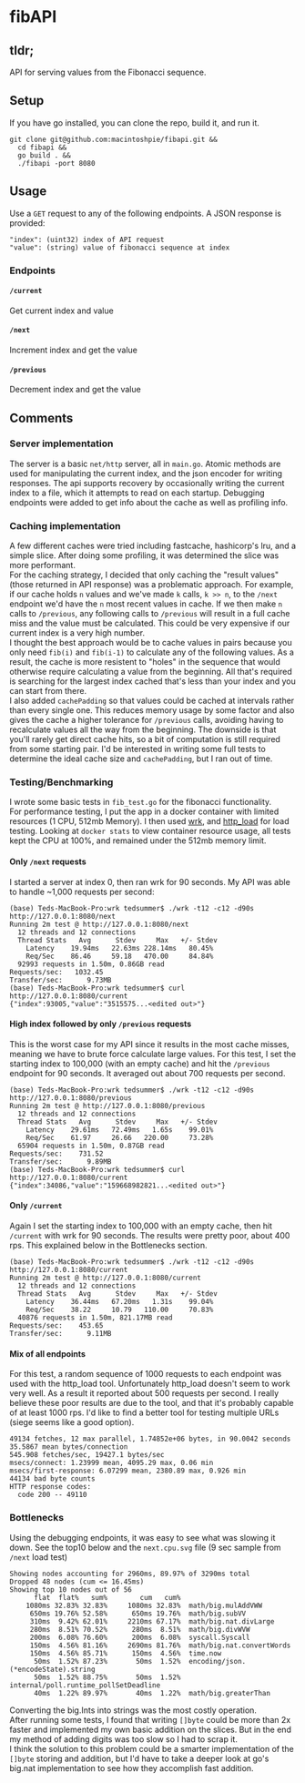 # fibAPI
## tldr;
API for serving values from the Fibonacci sequence.

## Setup
If you have go installed, you can clone the repo, build it, and run it.
```
git clone git@github.com:macintoshpie/fibapi.git &&
  cd fibapi &&
  go build . &&
  ./fibapi -port 8080
```

## Usage
Use a `GET` request to any of the following endpoints. A JSON response is provided:
```
"index": (uint32) index of API request 
"value": (string) value of fibonacci sequence at index
```
### Endpoints
#### `/current`
Get current index and value
#### `/next`
Increment index and get the value
#### `/previous`
Decrement index and get the value

## Comments
### Server implementation
The server is a basic `net/http` server, all in `main.go`. Atomic methods are used for manipulating the current index, and the json encoder for writing responses. The api supports recovery by occasionally writing the current index to a file, which it attempts to read on each startup. Debugging endpoints were added to get info about the cache as well as profiling info.
### Caching implementation
A few different caches were tried including fastcache, hashicorp's lru, and a simple slice. After doing some profiling, it was determined the slice was more performant.  
For the caching strategy, I decided that only caching the "result values" (those returned in API response) was a problematic approach. For example, if our cache holds `n` values and we've made `k` calls, `k >> n`, to the `/next` endpoint we'd have the `n` most recent values in cache. If we then make `n` calls to `/previous`, any following calls to `/previous` will result in a full cache miss and the value must be calculated. This could be very expensive if our current index is a very high number.  
I thought the best approach would be to cache values in pairs because you only need `fib(i)` and `fib(i-1)` to calculate any of the following values. As a result, the cache is more resistent to "holes" in the sequence that would otherwise require calculating a value from the beginning. All that's required is searching for the largest index cached that's less than your index and you can start from there.  
I also added `cachePadding` so that values could be cached at intervals rather than every single one. This reduces memory usage by some factor and also gives the cache a higher tolerance for `/previous` calls, avoiding having to recalculate values all the way from the beginning. The downside is that you'll rarely get direct cache hits, so a bit of computation is still required from some starting pair. I'd be interested in writing some full tests to determine the ideal cache size and `cachePadding`, but I ran out of time.
### Testing/Benchmarking
I wrote some basic tests in `fib_test.go` for the fibonacci functionality.  
For performance testing, I put the app in a docker container with limited resources (1 CPU, 512mb Memory). I then used [wrk](https://github.com/wg/wrk), and [http_load](https://acme.com/software/http_load/) for load testing. Looking at `docker stats` to view container resource usage, all tests kept the CPU at 100%, and remained under the 512mb memory limit.
#### Only `/next` requests
I started a server at index 0, then ran wrk for 90 seconds. My API was able to handle ~1,000 requests per second:
```
(base) Teds-MacBook-Pro:wrk tedsummer$ ./wrk -t12 -c12 -d90s http://127.0.0.1:8080/next
Running 2m test @ http://127.0.0.1:8080/next
  12 threads and 12 connections
  Thread Stats   Avg      Stdev     Max   +/- Stdev
    Latency    19.94ms   22.63ms 228.14ms   80.45%
    Req/Sec    86.46     59.18   470.00     84.84%
  92993 requests in 1.50m, 0.86GB read
Requests/sec:   1032.45
Transfer/sec:      9.73MB
(base) Teds-MacBook-Pro:wrk tedsummer$ curl http://127.0.0.1:8080/current
{"index":93005,"value":"3515575...<edited out>"}
```
#### High index followed by only `/previous` requests
This is the worst case for my API since it results in the most cache misses, meaning we have to brute force calculate large values. For this test, I set the starting index to 100,000 (with an empty cache) and hit the `/previous` endpoint for 90 seconds. It averaged out about 700 requests per second.
```
(base) Teds-MacBook-Pro:wrk tedsummer$ ./wrk -t12 -c12 -d90s http://127.0.0.1:8080/previous
Running 2m test @ http://127.0.0.1:8080/previous
  12 threads and 12 connections
  Thread Stats   Avg      Stdev     Max   +/- Stdev
    Latency    29.61ms   72.49ms   1.65s    99.01%
    Req/Sec    61.97     26.66   220.00     73.28%
  65904 requests in 1.50m, 0.87GB read
Requests/sec:    731.52
Transfer/sec:      9.89MB
(base) Teds-MacBook-Pro:wrk tedsummer$ curl http://127.0.0.1:8080/current
{"index":34086,"value":"159668982821...<edited out>"}
```
#### Only `/current`
Again I set the starting index to 100,000 with an empty cache, then hit `/current` with wrk for 90 seconds. The results were pretty poor, about 400 rps. This explained below in the Bottlenecks section.
```
(base) Teds-MacBook-Pro:wrk tedsummer$ ./wrk -t12 -c12 -d90s http://127.0.0.1:8080/current
Running 2m test @ http://127.0.0.1:8080/current
  12 threads and 12 connections
  Thread Stats   Avg      Stdev     Max   +/- Stdev
    Latency    36.44ms   67.20ms   1.31s    99.04%
    Req/Sec    38.22     10.79   110.00     70.83%
  40876 requests in 1.50m, 821.17MB read
Requests/sec:    453.65
Transfer/sec:      9.11MB
```
#### Mix of all endpoints
For this test, a random sequence of 1000 requests to each endpoint was used with the http_load tool. Unfortunately http_load doesn't seem to work very well. As a result it reported about 500 requests per second. I really believe these poor results are due to the tool, and that it's probably capable of at least 1000 rps. I'd like to find a better tool for testing multiple URLs (siege seems like a good option).
```
49134 fetches, 12 max parallel, 1.74852e+06 bytes, in 90.0042 seconds
35.5867 mean bytes/connection
545.908 fetches/sec, 19427.1 bytes/sec
msecs/connect: 1.23999 mean, 4095.29 max, 0.06 min
msecs/first-response: 6.07299 mean, 2380.89 max, 0.926 min
44134 bad byte counts
HTTP response codes:
  code 200 -- 49110
```
### Bottlenecks
Using the debugging endpoints, it was easy to see what was slowing it down. See the top10 below and the `next.cpu.svg` file (9 sec sample from `/next` load test)
```
Showing nodes accounting for 2960ms, 89.97% of 3290ms total
Dropped 48 nodes (cum <= 16.45ms)
Showing top 10 nodes out of 56
      flat  flat%   sum%        cum   cum%
    1080ms 32.83% 32.83%     1080ms 32.83%  math/big.mulAddVWW
     650ms 19.76% 52.58%      650ms 19.76%  math/big.subVV
     310ms  9.42% 62.01%     2210ms 67.17%  math/big.nat.divLarge
     280ms  8.51% 70.52%      280ms  8.51%  math/big.divWVW
     200ms  6.08% 76.60%      200ms  6.08%  syscall.Syscall
     150ms  4.56% 81.16%     2690ms 81.76%  math/big.nat.convertWords
     150ms  4.56% 85.71%      150ms  4.56%  time.now
      50ms  1.52% 87.23%       50ms  1.52%  encoding/json.(*encodeState).string
      50ms  1.52% 88.75%       50ms  1.52%  internal/poll.runtime_pollSetDeadline
      40ms  1.22% 89.97%       40ms  1.22%  math/big.greaterThan
```
Converting the big.Ints into strings was the most costly operation.  
After running some tests, I found that writing `[]byte` could be more than 2x faster and implemented my own basic addition on the slices. But in the end my method of adding digits was too slow so I had to scrap it.  
I think the solution to this problem could be a smarter implementation of the `[]byte` storing and addition, but I'd have to take a deeper look at go's big.nat implementation to see how they accomplish fast addition.